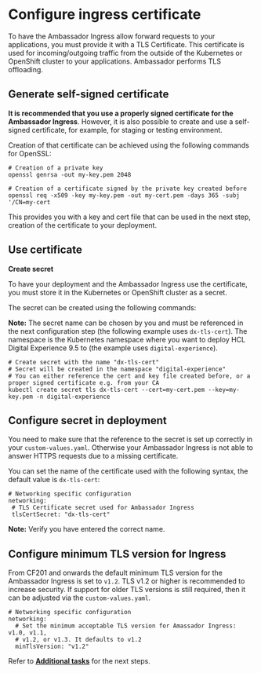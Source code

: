 # Configure ingress certificate

To have the Ambassador Ingress allow forward requests to your applications, you must provide it with a TLS Certificate. This certificate is used for incoming/outgoing traffic from the outside of the Kubernetes or OpenShift cluster to your applications. Ambassador performs TLS offloading.

## Generate self-signed certificate

**It is recommended that you use a properly signed certificate for the Ambassador Ingress**. However, it is also possible to create and use a self-signed certificate, for example, for staging or testing environment.

Creation of that certificate can be achieved using the following commands for OpenSSL:

```
# Creation of a private key
openssl genrsa -out my-key.pem 2048
                    
# Creation of a certificate signed by the private key created before
openssl req -x509 -key my-key.pem -out my-cert.pem -days 365 -subj '/CN=my-cert              
```

This provides you with a key and cert file that can be used in the next step, creation of the certificate to your deployment.

## Use certificate

**Create secret**

To have your deployment and the Ambassador Ingress use the certificate, you must store it in the Kubernetes or OpenShift cluster as a secret.

The secret can be created using the following commands:

**Note:** The secret name can be chosen by you and must be referenced in the next configuration step \(the following example uses `dx-tls-cert`\). The namespace is the Kubernetes namespace where you want to deploy HCL Digital Experience 9.5 to \(the example uses `digital-experience`\).

```
# Create secret with the name "dx-tls-cert"
# Secret will be created in the namespace "digital-experience"
# You can either reference the cert and key file created before, or a proper signed certificate e.g. from your CA
kubectl create secret tls dx-tls-cert --cert=my-cert.pem --key=my-key.pem -n digital-experience 
```

## Configure secret in deployment

You need to make sure that the reference to the secret is set up correctly in your `custom-values.yaml`. Otherwise your Ambassador Ingress is not able to answer HTTPS requests due to a missing certificate.

You can set the name of the certificate used with the following syntax, the default value is `dx-tls-cert`:

```
# Networking specific configuration
networking:
 # TLS Certificate secret used for Ambassador Ingress
 tlsCertSecret: "dx-tls-cert"            
```

**Note:** Verify you have entered the correct name.

## Configure minimum TLS version for Ingress

From CF201 and onwards the default minimum TLS version for the Ambassador Ingress is set to `v1.2`. TLS v1.2 or higher is recommended to increase security. If support for older TLS versions is still required, then it can be adjusted via the `custom-values.yaml`.

```
# Networking specific configuration
networking:
  # Set the minimum acceptable TLS version for Amassador Ingress: v1.0, v1.1,
  # v1.2, or v1.3. It defaults to v1.2
  minTlsVersion: "v1.2"
```

Refer to **[Additional tasks](helm_additional_tasks.md)** for the next steps.

